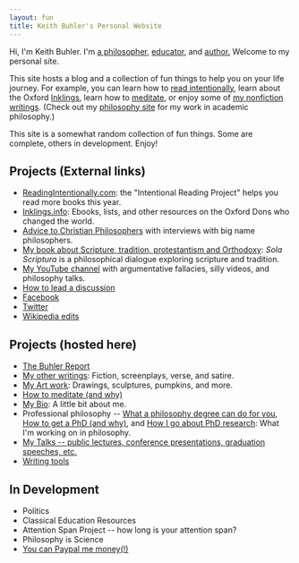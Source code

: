 ```yaml
---
layout: fun
title: Keith Buhler's Personal Website
---
```


<a href="/img/charles-williams-quote.png"></a>

Hi, I'm Keith Buhler. I'm [a philosopher](/), [educator](/teaching), and [author.](http://www.amazon.com/Sola-Scriptura-Dialogue-Keith-Buhler-ebook/dp/B009N27L12/ref=sr_1_9?ie=UTF8&qid=1401301911&sr=8-9&keywords=sola+scriptura) Welcome to my personal site. 

This site hosts a blog and a collection of fun things to help you on your life journey. For example, you can learn how to [read intentionally](http://www.readingintentionally.com), learn about the Oxford [Inklings](http://www.inklings.info/), learn how to [meditate](/meditation), or enjoy some of [my nonfiction writings](/writings). (Check out my [philosophy site](/) for my work in academic philosophy.)

This site is a somewhat random collection of fun things. Some are complete, others in development. Enjoy! 


## Projects (External links)

* [ReadingIntentionally.com](http://www.readingintentionally.com): the "Intentional Reading Project" helps you read more books this year.
* [Inklings.info](/inklings): Ebooks, lists, and other resources on the Oxford Dons who changed the world. 
* [Advice to Christian Philosophers](http://www.advicetochristianphilosophers.com) with interviews with big name philosophers.
* [My book about Scripture, tradition, protestantism and Orthodoxy](http://www.amazon.com/Sola-Scriptura-Dialogue-Keith-Buhler-ebook/dp/B009N27L12/ref=sr_1_9?ie=UTF8&qid=1401301911&sr=8-9&keywords=sola+scriptura): *Sola Scriptura* is a philosophical dialogue exploring scripture and tradition.
* [My YouTube channel](https://www.youtube.com/channel/UCDxfeT2v6-kFM12T7zD-K9Q) with argumentative fallacies, silly videos, and philosophy talks.
* [How to lead a discussion](http://www.wikihow.com/Lead-a-Discussion)
* [Facebook](http://www.facebook.com/kedbuhler/)
* [Twitter](https://twitter.com/Keith_Buhler) 
* [Wikipedia edits](http://en.wikipedia.org/wiki/User:CircularReason)


## Projects (hosted here)

* [The Buhler Report](/blog)
* [My other writings](/writings): Fiction, screenplays, verse, and satire. 
* [My Art work](/art): Drawings, sculptures, pumpkins, and more.
* [How to meditate (and why)](/meditation)
* [My Bio](/bio): A little bit about me.
* Professional philosophy -- [What a philosophy degree can do for you](/philosophy-major), [How to get a PhD (and why)](/phd-how-to), and [How I go about PhD research](/phd): What I'm working on in philosophy. 
* [My Talks -- public lectures, conference presentations, graduation speeches, etc. ](/speaking)
* [Writing tools](/writing-tools)



## In Development ##
* Politics
* Classical Education Resources
* Attention Span Project -- how long is your attention span?
* Philosophy is Science 
* [You can Paypal me money(!)](https://www.paypal.me/keithbuhler)
